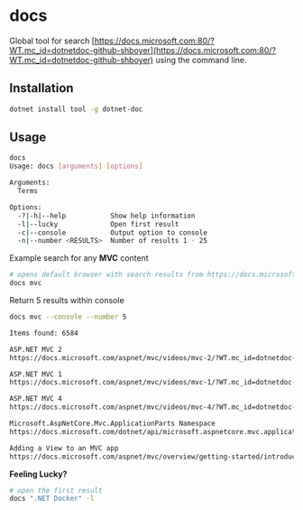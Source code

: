# docs

Global tool for search [https://docs.microsoft.com:80/?WT.mc_id=dotnetdoc-github-shboyer](https://docs.microsoft.com:80/?WT.mc_id=dotnetdoc-github-shboyer) using the command line.

## Installation

```bash
dotnet install tool -g dotnet-doc
```

## Usage

```bash
docs
Usage: docs [arguments] [options]

Arguments:
  Terms

Options:
  -?|-h|--help           Show help information
  -l|--lucky             Open first result
  -c|--console           Output option to console
  -n|--number <RESULTS>  Number of results 1 - 25
```

Example search for any **MVC** content

```bash
# opens default browser with search results from https://docs.microsoft.com:80/?WT.mc_id=dotnetdoc-github-shboyer
docs mvc
```

Return 5 results within console

```bash
docs mvc --console --number 5

Items found: 6584

ASP.NET MVC 2
https://docs.microsoft.com/aspnet/mvc/videos/mvc-2/?WT.mc_id=dotnetdoc-github-shboyer

ASP.NET MVC 1
https://docs.microsoft.com/aspnet/mvc/videos/mvc-1/?WT.mc_id=dotnetdoc-github-shboyer

ASP.NET MVC 4
https://docs.microsoft.com/aspnet/mvc/videos/mvc-4/?WT.mc_id=dotnetdoc-github-shboyer

Microsoft.AspNetCore.Mvc.ApplicationParts Namespace
https://docs.microsoft.com/dotnet/api/microsoft.aspnetcore.mvc.applicationparts?WT.mc_id=dotnetdoc-github-shboyer

Adding a View to an MVC app
https://docs.microsoft.com/aspnet/mvc/overview/getting-started/introduction/adding-a-view?WT.mc_id=dotnetdoc-github-shboyer
```

**Feeling Lucky?**

```bash
# open the first result
docs ".NET Docker" -l
```